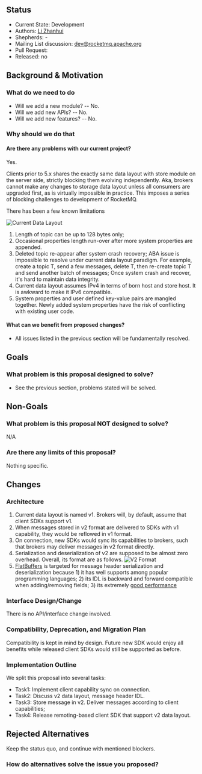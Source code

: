 
## Status
* Current State: Development
* Authors: [Li Zhanhui](https://github.com/lizhanhui)
* Shepherds: -
* Mailing List discussion: dev@rocketmq.apache.org
* Pull Request:
* Released: no
## Background & Motivation
### What do we need to do
* Will we add a new module? -- No.
* Will we add new APIs? -- No.
* Will we add new features? -- No.
### Why should we do that

#### Are there any problems with our current project?
Yes.

Clients prior to 5.x shares the exactly same data layout with store module on the server side, strictly blocking them evolving independently. Aka, brokers cannot make any changes to storage data layout unless all consumers are upgraded first, as is virtually impossible in practice. This imposes a series of blocking challenges to development of RocketMQ.

There has been a few known limitations

![Current Data Layout](https://raw.githubusercontent.com/wiki/apache/rocketmq/assets/DataLayout_overall-v1.drawio.png)

1. Length of topic can be up to 128 bytes only; 
2. Occasional properties length run-over after more system properties are appended.
3. Deleted topic re-appear after system crash recovery; ABA issue is impossible to resolve under current data layout paradigm. For example, create a topic T, send a few messages, delete T, then re-create topic T and send another batch of messages; Once system crash and recover, it's hard to maintain data integrity.
4. Current data layout assumes IPv4 in terms of born host and store host. It is awkward to make it IPv6 compatible. 
5. System properties and user defined key-value pairs are mangled together. Newly added system properties have the risk of conflicting with existing user code.

#### What can we benefit from proposed changes?

* All issues listed in the previous section will be fundamentally resolved.

## Goals
### What problem is this proposal designed to solve?
* See the previous section, problems stated will be solved.
## Non-Goals
### What problem is this proposal NOT designed to solve?
N/A

### Are there any limits of this proposal?
Nothing specific.
## Changes
### Architecture

1. Current data layout is named v1. Brokers will, by default, assume that client SDKs support v1.
2. When messages stored in v2 format are delivered to SDKs with v1 capability, they would be reflowed in v1 format.
3. On connection, new SDKs would sync its capabilities to brokers, such that brokers may deliver messages in v2 format directly.
4. Serialization and deserialization of v2 are supposed to be almost zero overhead. Overall, its format are as follows. ![V2 Format](https://raw.githubusercontent.com/wiki/apache/rocketmq/assets/DataLayout_overall-v2.drawio.png)
5. [FlatBuffers](https://google.github.io/flatbuffers/) is targeted for message header serialization and deserialization because 1) it has well supports among popular programming languages; 2) its IDL is backward and forward compatible when adding/removing fields; 3) its extremely [good performance](https://google.github.io/flatbuffers/flatbuffers_benchmarks.html)


### Interface Design/Change

There is no API/interface change involved.

### Compatibility, Deprecation, and Migration Plan

Compatibility is kept in mind by design. Future new SDK would enjoy all benefits while released client SDKs would still be supported as before.

### Implementation Outline
We split this proposal into several tasks:
* Task1: Implement client capability sync on connection.
* Task2: Discuss v2 data layout, message header IDL.
* Task3: Store message in v2. Deliver messages according to client capabilities;
* Task4: Release remoting-based client SDK that support v2 data layout.

## Rejected Alternatives

Keep the status quo, and continue with mentioned blockers.

### How do alternatives solve the issue you proposed?

